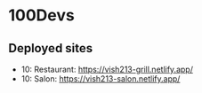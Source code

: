 # 100Devs

## Deployed sites

- 10: Restaurant: https://vish213-grill.netlify.app/
- 10: Salon: https://vish213-salon.netlify.app/